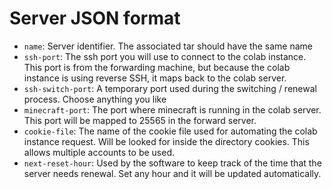 # Server JSON format

* `name`: Server identifier. The associated tar should have the same name
* `ssh-port`: The ssh port you will use to connect to the colab instance. This port is from the forwarding machine, but because the colab instance is using reverse SSH, it maps back to the colab server.
* `ssh-switch-port`: A temporary port used during the switching / renewal process. Choose anything you like
* `minecraft-port`: The port where minecraft is running in the colab server. This port will be mapped to 25565 in the forward server.
* `cookie-file`: The name of the cookie file used for automating the colab instance request. Will be looked for inside the directory cookies. This allows multiple accounts to be used.
* `next-reset-hour`: Used by the software to keep track of the time that the server needs renewal. Set any hour and it will be updated automatically.